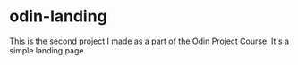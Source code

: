 # odin-landing
This is the second project I made as a part of the Odin Project Course. It's a simple landing page.
